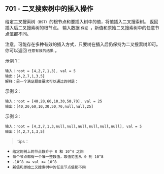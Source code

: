 ## 701 - 二叉搜索树中的插入操作
给定二叉搜索树`（BST）`的根节点和要插入树中的值，将值插入二叉搜索树。 返回插入后二叉搜索树的根节点。 输入数据 `保证 `，新值和原始二叉搜索树中的任意节点值都不同。

注意，可能存在多种有效的插入方式，只要树在插入后仍保持为二叉搜索树即可。 你可以返回 `任意有效的结果` 。

 

示例 1：
```
输入：root = [4,2,7,1,3], val = 5
输出：[4,2,7,1,3,5]
解释：另一个满足题目要求可以通过的树是：
```
示例 2：
```
输入：root = [40,20,60,10,30,50,70], val = 25
输出：[40,20,60,10,30,50,70,null,null,25]
```
示例 3：
```
输入：root = [4,2,7,1,3,null,null,null,null,null,null], val = 5
输出：[4,2,7,1,3,5]
```

 
>tips：
+ `给定的树上的节点数介于 0 和 10^4 之间`
+ `每个节点都有一个唯一整数值，取值范围从 0 到 10^8`
+ `-10^8 <= val <= 10^8`
+ `新值和原始二叉搜索树中的任意节点值都不同`